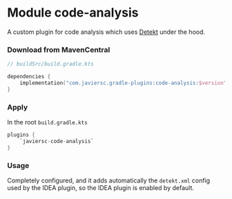 # Module code-analysis

A custom plugin for code analysis which uses [Detekt](https://github.com/detekt/detekt) under the 
hood.

### Download from MavenCentral

```kotlin
// buildSrc/build.gradle.kts

dependencies { 
    implementation("com.javiersc.gradle-plugins:code-analysis:$version") 
}
```

### Apply

In the root `build.gradle.kts`

```kotlin
plugins {
    `javiersc-code-analysis`
}
```

### Usage

Completely configured, and it adds automatically the `detekt.xml` config used by the IDEA plugin, so
the IDEA plugin is enabled by default.
